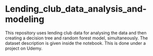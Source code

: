 # Lending_club_data_analysis_and-modeling
This repository uses lending club data for analysing the data and then creating a decision tree and random forest model, simultaneously.
The dataset description is given inside the notebook.
This is done under a project on Udemy.
